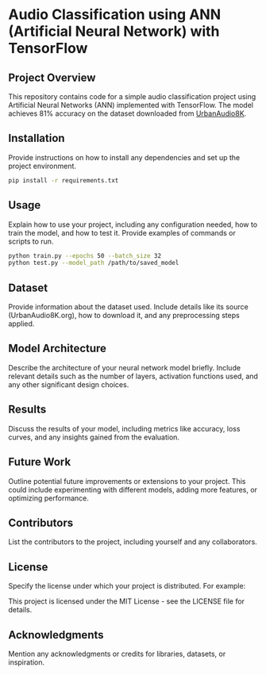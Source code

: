 # Audio Classification using ANN (Artificial Neural Network) with TensorFlow

## Project Overview

This repository contains code for a simple audio classification project using Artificial Neural Networks (ANN) implemented with TensorFlow. The model achieves 81% accuracy on the dataset downloaded from [UrbanAudio8K](https://urbansounddataset.weebly.com/urbansound8k.html).

## Installation

Provide instructions on how to install any dependencies and set up the project environment.

```bash
pip install -r requirements.txt
```

## Usage

Explain how to use your project, including any configuration needed, how to train the model, and how to test it. Provide examples of commands or scripts to run.

```bash
python train.py --epochs 50 --batch_size 32
python test.py --model_path /path/to/saved_model
```

## Dataset

Provide information about the dataset used. Include details like its source (UrbanAudio8K.org), how to download it, and any preprocessing steps applied.

## Model Architecture

Describe the architecture of your neural network model briefly. Include relevant details such as the number of layers, activation functions used, and any other significant design choices.

## Results

Discuss the results of your model, including metrics like accuracy, loss curves, and any insights gained from the evaluation.

## Future Work

Outline potential future improvements or extensions to your project. This could include experimenting with different models, adding more features, or optimizing performance.

## Contributors

List the contributors to the project, including yourself and any collaborators.

## License

Specify the license under which your project is distributed. For example:

This project is licensed under the MIT License - see the LICENSE file for details.

## Acknowledgments

Mention any acknowledgments or credits for libraries, datasets, or inspiration.
